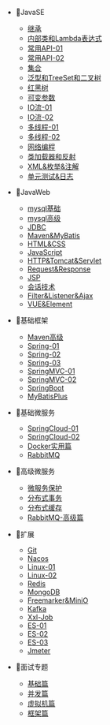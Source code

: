 - 🍭JavaSE
  - [继承](JavaSE/继承.md)
  - [内部类和Lambda表达式](JavaSE/内部类和Lambda表达式.md)
  - [常用API-01](JavaSE/常用API01.md)
  - [常用API-02](JavaSE/常用API02.md)
  - [集合](JavaSE/集合.md)
  - [泛型和TreeSet和二叉树](JavaSE/泛型和TreeSet和二叉树.md)
  - [红黑树](JavaSE/红黑树.md)
  - [可变参数](JavaSE/可变参数.md)
  - [IO流-01](JavaSE/IO流01.md)
  - [IO流-02](JavaSE/IO流02.md)
  - [多线程-01](JavaSE/多线程01.md)
  - [多线程-02](JavaSE/多线程02.md)
  - [网络编程](JavaSE/网络编程.md)
  - [类加载器和反射](JavaSE/类加载器和反射.md)
  - [XML&枚举&注解](JavaSE/XML&枚举&注解.md)
  - [单元测试&日志](JavaSE/单元测试&日志.md)

- 🍑JavaWeb
  - [mysql基础](JavaWeb/mysql基础.md)
  - [mysql高级](JavaWeb/mysql高级.md)
  - [JDBC](JavaWeb/JDBC.md)
  - [Maven&MyBatis](JavaWeb/Maven&MyBatis.md)
  - [HTML&CSS](JavaWeb/HTML&CSS.md)
  - [JavaScript](JavaWeb/JavaScript.md)
  - [HTTP&Tomcat&Servlet](JavaWeb/HTTP&Tomcat&Servlet.md)
  - [Request&Response](JavaWeb/Request&Response.md)
  - [JSP](JavaWeb/JSP.md)
  - [会话技术](JavaWeb/会话技术.md)
  - [Filter&Listener&Ajax](JavaWeb/Filter&Listener&Ajax.md)
  - [VUE&Element](JavaWeb/VUE&Element.md)

- 🍍基础框架
  - [Maven高级](基础框架/Maven高级.md)
  - [Spring-01](基础框架/Spring01.md)
  - [Spring-02](基础框架/Spring02.md)
  - [Spring-03](基础框架/Spring03.md)
  - [SpringMVC-01](基础框架/SpringMVC01.md)
  - [SpringMVC-02](基础框架/SpringMVC02.md)
  - [SpringBoot](基础框架/SpringBoot.md)
  - [MyBatisPlus](基础框架/MyBatisPlus.md)

- 🥝基础微服务
  - [SpringCloud-01](基础微服务/SpringCloud01.md)
  - [SpringCloud-02](基础微服务/SpringCloud02.md)
  - [Docker实用篇](基础微服务/Docker.md)
  - [RabbitMQ](基础微服务/RabbitMQ.md)

- 🍜高级微服务
  - [微服务保护](高级微服务/Sentinel.md)
  - [分布式事务](高级微服务/分布式事务.md)
  - [分布式缓存](高级微服务/分布式缓存.md)
  - [RabbitMQ-高级篇](高级微服务/RabbitMQ-高级篇.md)

- 🍇扩展
  - [Git](必会工具/Git.md)
  - [Nacos](必会工具/Nacos.md)
  - [Linux-01](必会工具/Linux-01.md)
  - [Linux-02](必会工具/Linux-02.md)
  - [Redis](必会工具/Redis.md)
  - [MongoDB](必会工具/MongoDB.md)
  - [Freemarker&MiniO](必会工具/freemarker&Minio.md)
  - [Kafka](必会工具/Kafka.md)
  - [Xxl-Job](必会工具/xxl-Job.md)
  - [ES-01](必会工具/分布式搜索引擎01.md)
  - [ES-02](必会工具/分布式搜索引擎02.md)
  - [ES-03](必会工具/分布式搜索引擎03.md)
  - [Jmeter](必会工具/Jmeter快速入门.md)

- 🍛面试专题
  - [基础篇](面试专题/基础篇.md)
  - [并发篇](面试专题/并发篇.md)
  - [虚拟机篇](面试专题/虚拟机篇.md)
  - [框架篇](面试专题/框架篇.md)


